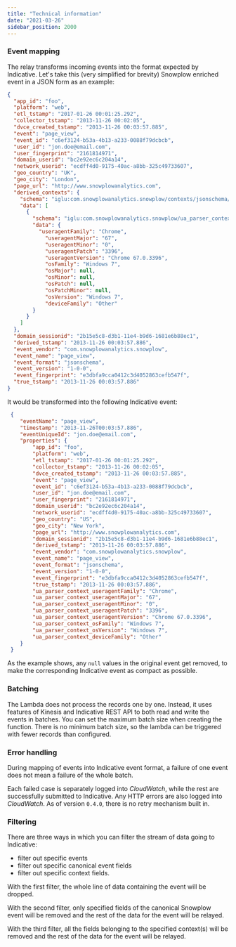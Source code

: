 ```yaml
---
title: "Technical information"
date: "2021-03-26"
sidebar_position: 2000
---
```


### Event mapping

The relay transforms incoming events into the format expected by Indicative. Let's take this (very simplified for brevity) Snowplow enriched event in a JSON form as an example:

```json
{
  "app_id": "foo",
  "platform": "web",
  "etl_tstamp": "2017-01-26 00:01:25.292",
  "collector_tstamp": "2013-11-26 00:02:05",
  "dvce_created_tstamp": "2013-11-26 00:03:57.885",
  "event": "page_view",
  "event_id": "c6ef3124-b53a-4b13-a233-0088f79dcbcb",
  "user_id": "jon.doe@email.com",
  "user_fingerprint": "2161814971",
  "domain_userid": "bc2e92ec6c204a14",
  "network_userid": "ecdff4d0-9175-40ac-a8bb-325c49733607",
  "geo_country": "UK",
  "geo_city": "London",
  "page_url": "http://www.snowplowanalytics.com",
  "derived_contexts": {
    "schema": "iglu:com.snowplowanalytics.snowplow/contexts/jsonschema/1-0-1",
    "data": [
      {
        "schema": "iglu:com.snowplowanalytics.snowplow/ua_parser_context/jsonschema/1-0-0",
        "data": {
          "useragentFamily": "Chrome",
            "useragentMajor": "67",
            "useragentMinor": "0",
            "useragentPatch": "3396",
            "useragentVersion": "Chrome 67.0.3396",
            "osFamily": "Windows 7",
            "osMajor": null,
            "osMinor": null,
            "osPatch": null,
            "osPatchMinor": null,
            "osVersion": "Windows 7",
            "deviceFamily": "Other"
        }
      }
    ]
  },
  "domain_sessionid": "2b15e5c8-d3b1-11e4-b9d6-1681e6b88ec1",
  "derived_tstamp": "2013-11-26 00:03:57.886",
  "event_vendor": "com.snowplowanalytics.snowplow",
  "event_name": "page_view",
  "event_format": "jsonschema",
  "event_version": "1-0-0",
  "event_fingerprint": "e3dbfa9cca0412c3d4052863cefb547f",
  "true_tstamp": "2013-11-26 00:03:57.886"
}
```

It would be transformed into the following Indicative event:

```json
 {
    "eventName": "page_view",
    "timestamp": "2013-11-26T00:03:57.886",
    "eventUniqueId": "jon.doe@email.com",
    "properties": {
        "app_id": "foo",
        "platform": "web",
        "etl_tstamp": "2017-01-26 00:01:25.292",
        "collector_tstamp": "2013-11-26 00:02:05",
        "dvce_created_tstamp": "2013-11-26 00:03:57.885",
        "event": "page_view",
        "event_id": "c6ef3124-b53a-4b13-a233-0088f79dcbcb",
        "user_id": "jon.doe@email.com",
        "user_fingerprint": "2161814971",
        "domain_userid": "bc2e92ec6c204a14",
        "network_userid": "ecdff4d0-9175-40ac-a8bb-325c49733607",
        "geo_country": "US",
        "geo_city": "New York",
        "page_url": "http://www.snowplowanalytics.com",
        "domain_sessionid": "2b15e5c8-d3b1-11e4-b9d6-1681e6b88ec1",
        "derived_tstamp": "2013-11-26 00:03:57.886",
        "event_vendor": "com.snowplowanalytics.snowplow",
        "event_name": "page_view",
        "event_format": "jsonschema",
        "event_version": "1-0-0",
        "event_fingerprint": "e3dbfa9cca0412c3d4052863cefb547f",
        "true_tstamp": "2013-11-26 00:03:57.886",
        "ua_parser_context_useragentFamily": "Chrome",
        "ua_parser_context_useragentMajor": "67",
        "ua_parser_context_useragentMinor": "0",
        "ua_parser_context_useragentPatch": "3396",
        "ua_parser_context_useragentVersion": "Chrome 67.0.3396",
        "ua_parser_context_osFamily": "Windows 7",
        "ua_parser_context_osVersion": "Windows 7",
        "ua_parser_context_deviceFamily": "Other"  
    }
 }
```

As the example shows, any `null` values in the original event get removed, to make the corresponding Indicative event as compact as possible.

### [](https://github.com/snowplow-incubator/snowplow-indicative-relay/wiki/Technical-Information#batching)

### Batching

The Lambda does not process the records one by one. Instead, it uses features of Kinesis and Indicative REST API to both read and write the events in batches. You can set the maximum batch size when creating the function. There is no minimum batch size, so the lambda can be triggered with fewer records than configured.

### [](https://github.com/snowplow-incubator/snowplow-indicative-relay/wiki/Technical-Information#error-handling)

### Error handling

During mapping of events into Indicative event format, a failure of one event does not mean a failure of the whole batch.

Each failed case is separately logged into _CloudWatch_, while the rest are successfully submitted to Indicative. Any HTTP errors are also logged into _CloudWatch_. As of version `0.4.0`, there is no retry mechanism built in.

### [](https://github.com/snowplow-incubator/snowplow-indicative-relay/wiki/Technical-Information#filtering)

### Filtering

There are three ways in which you can filter the stream of data going to Indicative:

- filter out specific events
- filter out specific canonical event fields
- filter out specific context fields.

With the first filter, the whole line of data containing the event will be dropped.

With the second filter, only specified fields of the canonical Snowplow event will be removed and the rest of the data for the event will be relayed.

With the third filter, all the fields belonging to the specified context(s) will be removed and the rest of the data for the event will be relayed.
